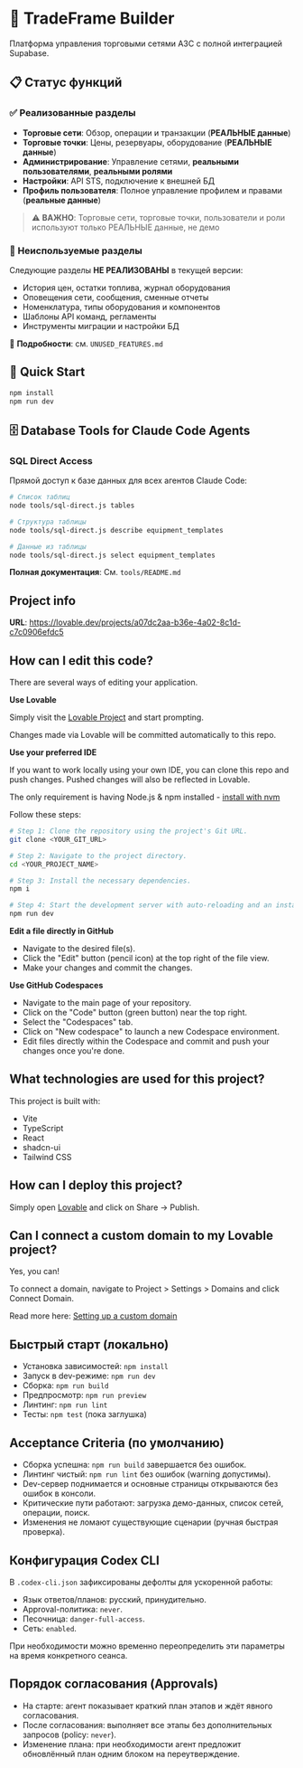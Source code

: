 # 🏪 TradeFrame Builder

Платформа управления торговыми сетями АЗС с полной интеграцией Supabase.

## 📋 Статус функций

### ✅ Реализованные разделы
- **Торговые сети**: Обзор, операции и транзакции (**РЕАЛЬНЫЕ данные**)
- **Торговые точки**: Цены, резервуары, оборудование (**РЕАЛЬНЫЕ данные**)
- **Администрирование**: Управление сетями, **реальными пользователями**, **реальными ролями**
- **Настройки**: API STS, подключение к внешней БД
- **Профиль пользователя**: Полное управление профилем и правами (**реальные данные**)

> ⚠️ **ВАЖНО**: Торговые сети, торговые точки, пользователи и роли используют только РЕАЛЬНЫЕ данные, не демо

### 🚫 Неиспользуемые разделы
Следующие разделы **НЕ РЕАЛИЗОВАНЫ** в текущей версии:
- История цен, остатки топлива, журнал оборудования
- Оповещения сети, сообщения, сменные отчеты
- Номенклатура, типы оборудования и компонентов
- Шаблоны API команд, регламенты
- Инструменты миграции и настройки БД

📖 **Подробности**: см. `UNUSED_FEATURES.md`

## 🚀 Quick Start

```bash
npm install
npm run dev
```

## 🗄️ Database Tools for Claude Code Agents

### SQL Direct Access
Прямой доступ к базе данных для всех агентов Claude Code:

```bash
# Список таблиц
node tools/sql-direct.js tables

# Структура таблицы
node tools/sql-direct.js describe equipment_templates

# Данные из таблицы
node tools/sql-direct.js select equipment_templates
```

**Полная документация**: См. `tools/README.md`

## Project info

**URL**: https://lovable.dev/projects/a07dc2aa-b36e-4a02-8c1d-c7c0906efdc5

## How can I edit this code?

There are several ways of editing your application.

**Use Lovable**

Simply visit the [Lovable Project](https://lovable.dev/projects/a07dc2aa-b36e-4a02-8c1d-c7c0906efdc5) and start prompting.

Changes made via Lovable will be committed automatically to this repo.

**Use your preferred IDE**

If you want to work locally using your own IDE, you can clone this repo and push changes. Pushed changes will also be reflected in Lovable.

The only requirement is having Node.js & npm installed - [install with nvm](https://github.com/nvm-sh/nvm#installing-and-updating)

Follow these steps:

```sh
# Step 1: Clone the repository using the project's Git URL.
git clone <YOUR_GIT_URL>

# Step 2: Navigate to the project directory.
cd <YOUR_PROJECT_NAME>

# Step 3: Install the necessary dependencies.
npm i

# Step 4: Start the development server with auto-reloading and an instant preview.
npm run dev
```

**Edit a file directly in GitHub**

- Navigate to the desired file(s).
- Click the "Edit" button (pencil icon) at the top right of the file view.
- Make your changes and commit the changes.

**Use GitHub Codespaces**

- Navigate to the main page of your repository.
- Click on the "Code" button (green button) near the top right.
- Select the "Codespaces" tab.
- Click on "New codespace" to launch a new Codespace environment.
- Edit files directly within the Codespace and commit and push your changes once you're done.

## What technologies are used for this project?

This project is built with:

- Vite
- TypeScript
- React
- shadcn-ui
- Tailwind CSS

## How can I deploy this project?

Simply open [Lovable](https://lovable.dev/projects/a07dc2aa-b36e-4a02-8c1d-c7c0906efdc5) and click on Share -> Publish.

## Can I connect a custom domain to my Lovable project?

Yes, you can!

To connect a domain, navigate to Project > Settings > Domains and click Connect Domain.

Read more here: [Setting up a custom domain](https://docs.lovable.dev/tips-tricks/custom-domain#step-by-step-guide)

## Быстрый старт (локально)

- Установка зависимостей: `npm install`
- Запуск в dev-режиме: `npm run dev`
- Сборка: `npm run build`
- Предпросмотр: `npm run preview`
- Линтинг: `npm run lint`
- Тесты: `npm test` (пока заглушка)

## Acceptance Criteria (по умолчанию)

- Сборка успешна: `npm run build` завершается без ошибок.
- Линтинг чистый: `npm run lint` без ошибок (warning допустимы).
- Dev-сервер поднимается и основные страницы открываются без ошибок в консоли.
- Критические пути работают: загрузка демо-данных, список сетей, операции, поиск.
- Изменения не ломают существующие сценарии (ручная быстрая проверка).

## Конфигурация Codex CLI

В `.codex-cli.json` зафиксированы дефолты для ускоренной работы:

- Язык ответов/планов: русский, принудительно.
- Approval-политика: `never`.
- Песочница: `danger-full-access`.
- Сеть: `enabled`.

При необходимости можно временно переопределить эти параметры на время конкретного сеанса.

## Порядок согласования (Approvals)

- На старте: агент показывает краткий план этапов и ждёт явного согласования.
- После согласования: выполняет все этапы без дополнительных запросов (policy: `never`).
- Изменение плана: при необходимости агент предложит обновлённый план одним блоком на переутверждение.
